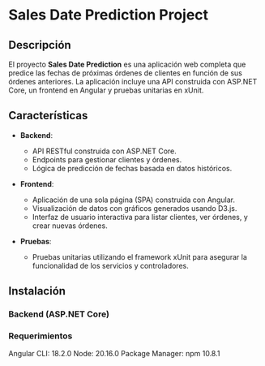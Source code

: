 # Sales Date Prediction Project

## Descripción

El proyecto **Sales Date Prediction** es una aplicación web completa que predice las fechas de próximas órdenes de clientes en función de sus órdenes anteriores. La aplicación incluye una API construida con ASP.NET Core, un frontend en Angular y pruebas unitarias en xUnit.

## Características

- **Backend**:
  - API RESTful construida con ASP.NET Core.
  - Endpoints para gestionar clientes y órdenes.
  - Lógica de predicción de fechas basada en datos históricos.

- **Frontend**:
  - Aplicación de una sola página (SPA) construida con Angular.
  - Visualización de datos con gráficos generados usando D3.js.
  - Interfaz de usuario interactiva para listar clientes, ver órdenes, y crear nuevas órdenes.

- **Pruebas**:
  - Pruebas unitarias utilizando el framework xUnit para asegurar la funcionalidad de los servicios y controladores.

## Instalación

### Backend (ASP.NET Core)
   
### Requerimientos
Angular CLI: 18.2.0
Node: 20.16.0
Package Manager: npm 10.8.1
